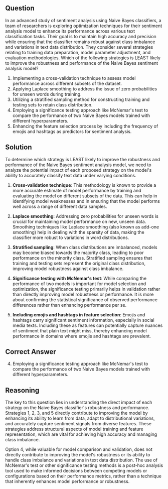 ## Question
In an advanced study of sentiment analysis using Naive Bayes classifiers, a team of researchers is exploring optimization techniques for their sentiment analysis model to enhance its performance across various text classification tasks. Their goal is to maintain high accuracy and precision while ensuring that the classifier remains robust against class imbalance and variations in text data distribution. They consider several strategies relating to training data preparation, model parameter adjustment, and evaluation methodologies. Which of the following strategies is LEAST likely to improve the robustness and performance of the Naive Bayes sentiment analysis model?

1. Implementing a cross-validation technique to assess model performance across different subsets of the dataset.
2. Applying Laplace smoothing to address the issue of zero probabilities for unseen words during training.
3. Utilizing a stratified sampling method for constructing training and testing sets to retain class distribution.
4. Employing a significance testing approach like McNemar's test to compare the performance of two Naive Bayes models trained with different hyperparameters.
5. Enhancing the feature selection process by including the frequency of emojis and hashtags as predictors for sentiment analysis.

## Solution

To determine which strategy is LEAST likely to improve the robustness and performance of the Naive Bayes sentiment analysis model, we need to analyze the potential impact of each proposed strategy on the model's ability to accurately classify text data under varying conditions.

1. **Cross-validation technique**: This methodology is known to provide a more accurate estimate of model performance by training and evaluating the model on different subsets of the data. This can help in identifying model weaknesses and in ensuring that the model performs well across a range of different data samples.

2. **Laplace smoothing**: Addressing zero probabilities for unseen words is crucial for maintaining model performance on new, unseen data. Smoothing techniques like Laplace smoothing (also known as add-one smoothing) help in dealing with the sparsity of data, making the classifier more robust to variations in word distributions.

3. **Stratified sampling**: When class distributions are imbalanced, models may become biased towards the majority class, leading to poor performance on the minority class. Stratified sampling ensures that training and testing sets represent the original class distribution, improving model robustness against class imbalance.

4. **Significance testing with McNemar's test**: While comparing the performance of two models is important for model selection and optimization, the significance testing primarily helps in validation rather than directly improving model robustness or performance. It is more about confirming the statistical significance of observed performance differences rather than enhancing performance per se.

5. **Including emojis and hashtags in feature selection**: Emojis and hashtags carry significant sentiment information, especially in social media texts. Including these as features can potentially capture nuances of sentiment that plain text might miss, thereby enhancing model performance in domains where emojis and hashtags are prevalent.

## Correct Answer
4. Employing a significance testing approach like McNemar's test to compare the performance of two Naive Bayes models trained with different hyperparameters.

## Reasoning
The key to this question lies in understanding the direct impact of each strategy on the Naive Bayes classifier's robustness and performance. Strategies 1, 2, 3, and 5 directly contribute to improving the model by enhancing its ability to learn from data, adapt to distributional variations, and accurately capture sentiment signals from diverse features. These strategies address structural aspects of model training and feature representation, which are vital for achieving high accuracy and managing class imbalance.

Option 4, while valuable for model comparison and validation, does not directly contribute to improving the model's robustness or its ability to handle class imbalance and variations in text data distribution. The use of McNemar's test or other significance testing methods is a post-hoc analysis tool used to make informed decisions between competing models or configurations based on their performance metrics, rather than a technique that inherently enhances model performance or robustness.